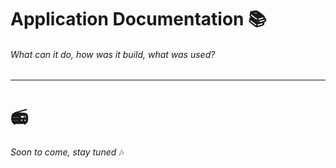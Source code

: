 # Application Documentation 📚
###### What can it do, how was it build, what was used?
---
#  📻
_Soon to come, stay tuned_ 🎶